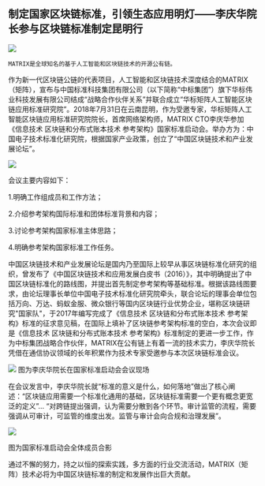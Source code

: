 ## 制定国家区块链标准，引领生态应用明灯——李庆华院长参与区块链标准制定昆明行

![](https://i.imgur.com/AhjCQ66.jpg)

    MATRIX是全球知名的基于人工智能和区块链技术的开源公有链。


作为新一代区块链公链的代表项目，人工智能和区块链技术深度结合的MATRIX（矩阵），宣布与中国标准科技集团有限公司（以下简称“中标集团”）旗下华标伟业科技发展有限公司结成“战略合作伙伴关系”并联合成立“华标矩阵人工智能区块链应用标准研究院”。2018年7月31日在云南昆明，作为受邀专家，华标矩阵人工智能区块链应用标准研究院院长，首席网络架构师，MATRIX CTO李庆华参加《信息技术 区块链和分布式账本技术 参考架构》国家标准启动会。举办方为：中国电子技术标准化研究院，根据国家产业政策，创立了“中国区块链技术和产业发展论坛”。

![](https://i.imgur.com/xKpwI0a.jpg)

会议主要内容如下：

1.明确工作组成员和工作方法；

2.介绍参考架构国际标准和团体标准背景和内容；

3.讨论参考架构国家标准主体思路；

4.明确参考架构国家标准工作任务。


中国区块链技术和产业发展论坛是国内乃至国际上较早从事区块链标准化研究的组织，曾发布了《中国区块链技术和应用发展白皮书（2016）》，其中明确提出了中国区块链标准化的路线图，并提出首先制定参考架构等基础标准。根据该路线图要求，由论坛理事长单位中国电子技术标准化研究院牵头，联合论坛的理事会单位包括万向、万达、蚂蚁金服、微众银行等国内区块链行业优势企业，堪称区块链研究"国家队"，于2017年编写完成了《信息技术 区块链和分布式账本技术 参考架构》标准的征求意见稿，在国际上填补了区块链参考架构标准的空白，本次会议即是《信息技术 区块链和分布式账本技术 参考架构》标准制定的更进一步工作，作为中标集团战略合作伙伴，MATRIX在公有链上有着一流的技术实力，李庆华院长凭借在通信协议领域的长年积累作为技术专家受邀参与本次区块链标准会议。


![](https://i.imgur.com/kpmaoC7.jpg)
图为李庆华院长在国家标准启动会会议现场


在会议发言中，李庆华院长就“标准的意义是什么，如何落地”做出了核心阐述：“区块链应用需要一个标准化通用的基础，区块链标准需要一个更有概念更宽泛的定义”… “对跨链提出强调，认为需要分散到各个环节。审计监管的流程，需要强调从可审计，可监管的维度出发。监管与审计会向合规和治理发展”。

![](https://i.imgur.com/srEJSTZ.jpg)

图为国家标准启动会全体成员合影

通过不懈的努力，持之以恒的探索实践，多方面的行业交流活动，MATRIX（矩阵）技术必将为中国区块链标准的制定和发展作出巨大贡献。



